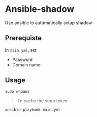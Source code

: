 # Ansible-shadow

Use ansible to automatically setup shadow

## Prerequiste
In `main.yml`, set 
- Password
- Domain name

## Usage
`sudo whoami`
> To cache the sudo token

`ansible-playbook main.yml`


